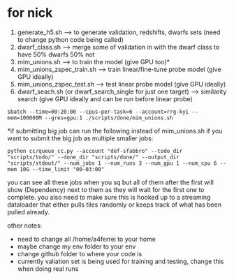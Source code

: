 # for nick

1. generate_h5.sh --> to generate validation, redshifts, dwarfs sets (need to change python code being called)
2. dwarf_class.sh --> merge some of validation in with the dwarf class to have 50% dwarfs 50% not
3. mim_unions.sh --> to train the model (give GPU too)*
4. mim_unions_zspec_train.sh --> train linear/fine-tune probe model (give GPU ideally)
5. mim_unions_zspec_test.sh --> test linear probe model (give GPU ideally)
6. dwarf_seach.sh (or dwarf_search_single for just one target) --> similarity search (give GPU ideally and can be run before linear probe)

```
sbatch --time=00:20:00 --cpus-per-task=6 --account=rrg-kyi --mem=100000M --gres=gpu:1 ./scripts/done/mim_unions.sh
```

*if submitting big job can run the following instead of mim_unions.sh if you want to submit the big job as multiple smaller jobs:
```
python cc/queue_cc.py --account "def-sfabbro" --todo_dir "scripts/todo/" --done_dir "scripts/done/" --output_dir "scripts/stdout/" --num_jobs 1 --num_runs 3 --num_gpu 1 --num_cpu 6 --mem 10G --time_limit "00-03:00"
```
you can see all these jobs when you sq but all of them after the first will show (Dependency) next to them as they will wait for the first one to complete. you also need to make sure this is hooked up to a streaming dataloader that either pulls tiles randomly or keeps track of what has been pulled already.

other notes:
- need to change all /home/a4ferrei to your home
- maybe change my env folder to your env
- change github folder to where your code is
- currently valiation set is being used for training and testing, change this when doing real runs